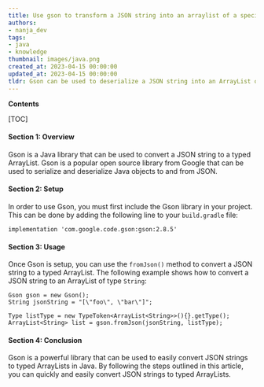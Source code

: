 ```yaml
---
title: Use gson to transform a JSON string into an arraylist of a specified type
authors:
- nanja_dev
tags:
- java
- knowledge
thumbnail: images/java.png
created_at: 2023-04-15 00:00:00
updated_at: 2023-04-15 00:00:00
tldr: Gson can be used to deserialize a JSON string into an ArrayList of a specified type.
---
```


**Contents**

[TOC]

#### Section 1: Overview
Gson is a Java library that can be used to convert a JSON string to a typed ArrayList. Gson is a popular open source library from Google that can be used to serialize and deserialize Java objects to and from JSON.

#### Section 2: Setup
In order to use Gson, you must first include the Gson library in your project. This can be done by adding the following line to your `build.gradle` file:

```
implementation 'com.google.code.gson:gson:2.8.5'
```

#### Section 3: Usage
Once Gson is setup, you can use the `fromJson()` method to convert a JSON string to a typed ArrayList. The following example shows how to convert a JSON string to an ArrayList of type `String`:

```
Gson gson = new Gson();
String jsonString = "[\"foo\", \"bar\"]";

Type listType = new TypeToken<ArrayList<String>>(){}.getType();
ArrayList<String> list = gson.fromJson(jsonString, listType);
```

#### Section 4: Conclusion
Gson is a powerful library that can be used to easily convert JSON strings to typed ArrayLists in Java. By following the steps outlined in this article, you can quickly and easily convert JSON strings to typed ArrayLists.
